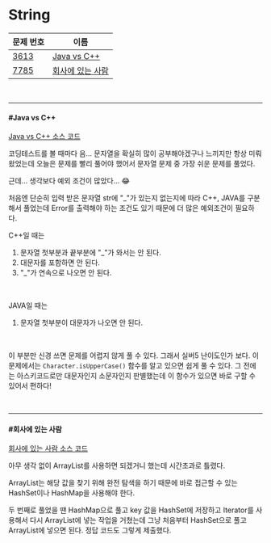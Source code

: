# String

| 문제 번호                                    | 이름                                  |
| -------------------------------------------- | ------------------------------------- |
| [3613](https://www.acmicpc.net/problem/3613) | [Java vs C++](#Java-vs-C++)           |
| [7785](https://www.acmicpc.net/problem/7785) | [회사에 있는 사람](#회사에-있는-사람) |

<br>

<hr>

#### #Java vs C++

[Java vs C++ 소스 코드](https://github.com/hjyeon-n/Algorithm_study/blob/master/BOJ/2021.03/Solution_3613.java)

코딩테스트를 볼 때마다 음... 문자열을 확실히 많이 공부해야겠구나 느끼지만 항상 미뤄왔었는데 오늘은 문제를 빨리 풀어야 했어서 문자열 문제 중 가장 쉬운 문제를 풀었다.

근데... 생각보다 예외 조건이 많았다... 😂

처음엔 단순히 입력 받은 문자열 str에 "_"가 있는지 없는지에 따라 C++, JAVA를 구분해서 풀었는데 Error를 출력해야 하는 조건도 있기 때문에 더 많은 예외조건이 필요하다.

C++일 때는

1. 문자열 첫부분과 끝부분에 "_"가 와서는 안 된다.
2. 대문자를 포함하면 안 된다.
3. "_"가 연속으로 나오면 안 된다.

<br>

JAVA일 때는

1. 문자열 첫부분이 대문자가 나오면 안 된다.

<br>

이 부분만 신경 쓰면 문제를 어렵지 않게 풀 수 있다. 그래서 실버5 난이도인가 보다. 이 문제에서는 `Character.isUpperCase()` 함수를 알고 있으면 쉽게 풀 수 있다. 그 전에는 아스키코드로만 대문자인지 소문자인지 판별했는데 이 함수가 있으면 바로 구할 수 있어서 편하다!

<br>

<hr>

#### #회사에 있는 사람

[회사에 있는 사람 소스 코드](https://github.com/hjyeon-n/Algorithm_study/blob/master/BOJ/2021.03/Solution_7785.java)

아무 생각 없이 ArrayList를 사용하면 되겠거니 했는데 시간초과로 틀렸다. 

ArrayList는 해당 값을 찾기 위해 완전 탐색을 하기 때문에 바로 접근할 수 있는 HashSet이나 HashMap을 사용해야 한다.

두 번째로 풀었을 땐 HashMap으로 풀고 key 값을 HashSet에 저장하고 Iterator를 사용해서 다시 ArrayList에 넣는 작업을 거쳤는데 그냥 처음부터 HashSet으로 풀고 ArrayList에 넣으면 된다. 정답 코드도 그렇게 제출했다.